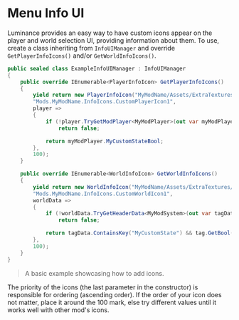 # Menu Info UI
Luminance provides an easy way to have custom icons appear on the player and world selection UI, providing information about them. To use, create a class inheriting from ``InfoUIManager`` and override ``GetPlayerInfoIcons()`` and/or ``GetWorldInfoIcons()``.
```csharp
public sealed class ExampleInfoUIManager : InfoUIManager
{
    public override IEnumerable<PlayerInfoIcon> GetPlayerInfoIcons()
    {
        yield return new PlayerInfoIcon("MyModName/Assets/ExtraTextures/CustomPlayerIcon1",
        "Mods.MyModName.InfoIcons.CustomPlayerIcon1",
        player =>
        {
            if (!player.TryGetModPlayer<MyModPlayer>(out var myModPlayer))
                return false;

            return myModPlayer.MyCustomStateBool;
        },
        100);
    }

    public override IEnumerable<WorldInfoIcon> GetWorldInfoIcons()
    {
        yield return new WorldInfoIcon("MyModName/Assets/ExtraTextures/CustomWorldIcon1",
        "Mods.MyModName.InfoIcons.CustomWorldIcon1",
        worldData =>
        {
            if (!worldData.TryGetHeaderData<MyModSystem>(out var tagData)
                return false;

            return tagData.ContainsKey("MyCustomState") && tag.GetBool("MyCustomState");
        },
        100);
    }
}
```
> A basic example showcasing how to add icons.

The priority of the icons (the last parameter in the constructor) is responsible for ordering (ascending order). If the order of your icon does not matter, place it around the 100 mark, else try different values until it works well with other mod's icons.
